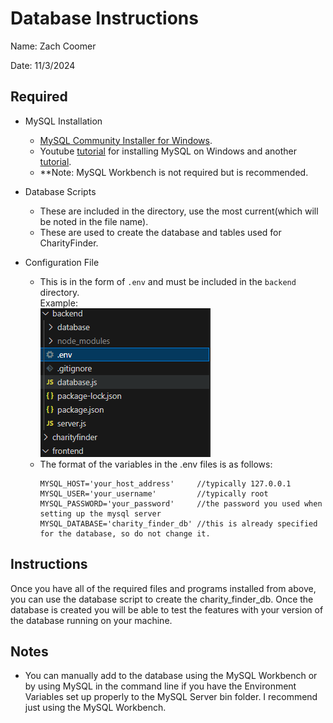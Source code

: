 # Database Instructions

Name: Zach Coomer

Date: 11/3/2024

## Required
* MySQL Installation
    - [MySQL Community Installer for Windows](https://dev.mysql.com/downloads/installer/).
    - Youtube [tutorial](https://www.youtube.com/watch?v=oPV2sjMG53U&t=409s) for installing MySQL on Windows and another [tutorial](https://www.youtube.com/watch?v=wgRwITQHszU).
    - **Note: MySQL Workbench is not required but is recommended.

* Database Scripts
    - These are included in the directory, use the most current(which will be noted in the file name).
    - These are used to create the database and tables used for CharityFinder.

* Configuration File
    - This is in the form of `.env` and must be included in the `backend` directory. <br/> Example: <br/> ![How the .env file should appear](./images/.env_example.png) 
    - The format of the variables in the .env files is as follows:  
        ```properties
        MYSQL_HOST='your_host_address'     //typically 127.0.0.1
        MYSQL_USER='your_username'         //typically root
        MYSQL_PASSWORD='your_password'     //the password you used when setting up the mysql server
        MYSQL_DATABASE='charity_finder_db' //this is already specified for the database, so do not change it.
        ```

## Instructions
Once you have all of the required files and programs installed from above, you can use the database script to create the charity_finder_db. Once the database is created you will be able to test the features with your version of the database running on your machine.

## Notes
* You can manually add to the database using the MySQL Workbench or by using MySQL in the command line if you have the Environment Variables set up properly to the MySQL Server bin folder. I recommend just using the MySQL Workbench.